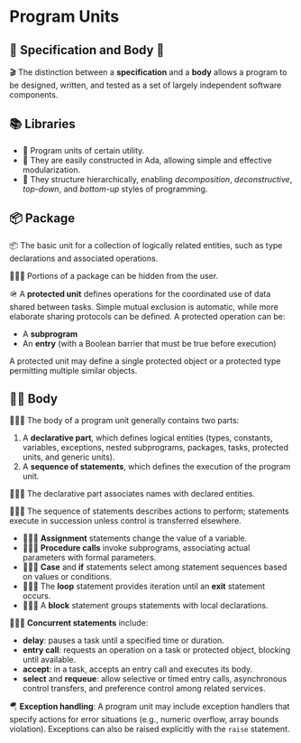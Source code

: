 # Program Units

## 🦾 Specification and Body 💪

🎬 The distinction between a **specification** and a **body** allows a program to be designed, written, and tested as a set of largely independent software components.

## 📚 Libraries

- 📕 Program units of certain utility.    
- 📇 They are easily constructed in Ada, allowing simple and effective modularization.
- 📑 They structure hierarchically, enabling *decomposition*, *deconstructive*, *top-down*, and *bottom-up* styles of programming.

## 📦 Package

📦 The basic unit for a collection of logically related entities, such as type declarations and associated operations.

👩🏻‍🔧 Portions of a package can be hidden from the user.

🪖 A **protected unit** defines operations for the coordinated use of data shared between tasks. Simple mutual exclusion is automatic, while more elaborate sharing protocols can be defined. A protected operation can be:

* A **subprogram**
* An **entry** (with a Boolean barrier that must be true before execution)

A protected unit may define a single protected object or a protected type permitting multiple similar objects.

## 🏋️‍♀️ Body

🤸🏻‍♀️ The body of a program unit generally contains two parts:

1. A **declarative part**, which defines logical entities (types, constants, variables, exceptions, nested subprograms, packages, tasks, protected units, and generic units).
2. A **sequence of statements**, which defines the execution of the program unit.

🧘🏻‍♀️ The declarative part associates names with declared entities.

🏌🏻‍♀️ The sequence of statements describes actions to perform; statements execute in succession unless control is transferred elsewhere.

- ⛹🏻‍♀️ **Assignment** statements change the value of a variable.
- 🚴🏻‍♀️ **Procedure calls** invoke subprograms, associating actual parameters with formal parameters.
- 🧗🏻‍♀️ **Case** and **if** statements select among statement sequences based on values or conditions.
- 🚴🏻‍♀️ The **loop** statement provides iteration until an **exit** statement occurs.
- 🏊🏻‍♀️ A **block** statement groups statements with local declarations.

🚣🏻‍♀️ **Concurrent statements** include:

* **delay**: pauses a task until a specified time or duration.
* **entry call**: requests an operation on a task or protected object, blocking until available.
* **accept**: in a task, accepts an entry call and executes its body.
* **select** and **requeue**: allow selective or timed entry calls, asynchronous control transfers, and preference control among related services.

🪂 **Exception handling**: A program unit may include exception handlers that specify actions for error situations (e.g., numeric overflow, array bounds violation). Exceptions can also be raised explicitly with the `raise` statement.
